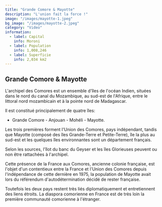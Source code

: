 ```yaml
---
title: "Grande Comore & Mayotte"
description: "L'union fait la force !"
image: "/images/mayotte-1.jpeg"
bg_image: "/images/mayotte-2.jpeg"
category: "Video"
information:
  - label: Capital
    info: Moroni
  - label: Population
    info: 1,008,246
  - label: Superficie
    info: 2,034 km2
---
```


## Grande Comore & Mayotte

L'archipel des Comores est un ensemble d'îles de l'océan Indien, situées dans le nord du canal du Mozambique, au sud-est de l'Afrique, entre le littoral nord mozambicain et à la pointe nord de Madagascar.

Il est constitué principalement de quatre îles:

- Grande Comore - Anjouan - Mohéli - Mayotte.

Les trois premières forment l'Union des Comores, pays indépendant, tandis que Mayotte (composé des îles Grande-Terre et Petite-Terre), île la plus au sud-est et les quelques îles environnantes sont un département français.

Selon les sources, l'îlot du banc du Geyser et les îles Glorieuses peuvent ou non être rattachées à l'archipel.

Cette présence de la France aux Comores, ancienne colonie française, est l'objet d'un contentieux entre la France et l'Union des Comores depuis l'indépendance de cette dernière en 1975, la population de Mayotte avait lors du référendum d'autodétermination décidé de rester française.

Toutefois les deux pays restent très liés diplomatiquement et entretiennent des liens étroits. La diaspora comorienne en France est de très loin la première communauté comorienne à l'étranger.
